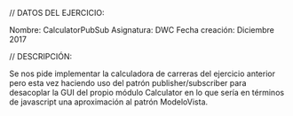 // DATOS DEL EJERCICIO:

Nombre: CalculatorPubSub
Asignatura: DWC
Fecha creación: Diciembre 2017


// DESCRIPCIÓN:

Se nos pide implementar la calculadora de carreras del ejercicio anterior pero esta vez haciendo uso del patrón publisher/subscriber para desacoplar la GUI del propio módulo Calculator en lo que sería en términos de javascript una aproximación al patrón ModeloVista.